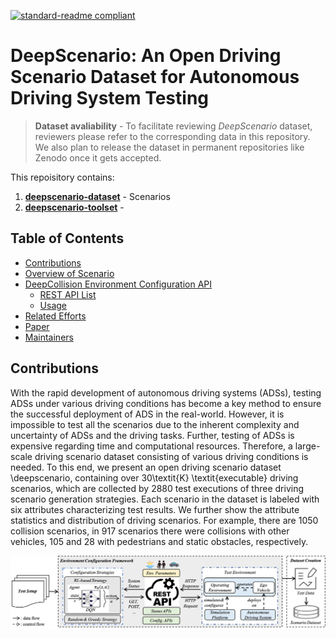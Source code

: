[![standard-readme compliant](https://img.shields.io/badge/readme%20style-standard-brightgreen.svg?style=flat-square)](https://github.com/RichardLitt/standard-readme)
# DeepScenario: An Open Driving Scenario Dataset for Autonomous Driving System Testing

> **Dataset avaliability** - To facilitate reviewing *DeepScenario* dataset, reviewers please refer to the corresponding data in this repository. We also plan to release the dataset in permanent repositories like Zenodo once it gets accepted.<br/>

This repoisitory contains:

1. **[deepscenario-dataset](https://github.com/Simula-COMPLEX/DeepScenario/tree/main/deepscenario-dataset)** - Scenarios 
2. **[deepscenario-toolset](https://github.com/Simula-COMPLEX/DeepScenario/tree/main/deepscenario-toolset)** - 

## Table of Contents
- [Contributions](#contributions)
- [Overview of Scenario](#overview-of-deepcollision)
- [DeepCollision Environment Configuration API](#deepCollision-environment-configuration-api)
  - [REST API List](#rest-api-list)
  - [Usage](#usage)
- [Related Efforts](#related-efforts)
- [Paper](#paper)
- [Maintainers](#maintainers)

## Contributions
With the rapid development of autonomous driving systems (ADSs), testing ADSs under various driving conditions has become a key method to ensure the successful deployment of ADS in the real-world. However, it is impossible to test all the scenarios due to the inherent complexity and uncertainty of ADSs and the driving tasks. Further, testing of ADSs is expensive regarding time and computational resources. Therefore, a large-scale driving scenario dataset consisting of various driving conditions is needed. To this end, we present an open driving scenario dataset \deepscenario, containing over 30\textit{K} \textit{executable} driving scenarios, which are collected by 2880 test executions of three driving scenario generation strategies. Each scenario in the dataset is labeled with six attributes characterizing test results. We further show the attribute statistics and distribution of driving scenarios. For example, there are 1050 collision scenarios, in 917 scenarios there were collisions with other vehicles, 105 and 28 with pedestrians and static obstacles, respectively.

![image](https://github.com/Simula-COMPLEX/DeepScenario/blob/main/figures/dataset-generation-overview.png)

